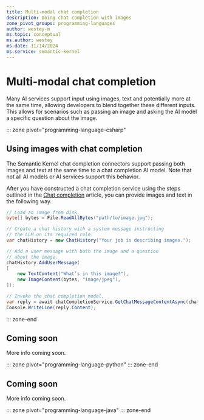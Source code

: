 ```yaml
---
title: Multi-modal chat completion
description: Doing chat completion with images
zone_pivot_groups: programming-languages
author: westey-m
ms.topic: conceptual
ms.author: westey
ms.date: 11/14/2024
ms.service: semantic-kernel
---
```


# Multi-modal chat completion

Many AI services support input using images, text and potentially more at the same time, allowing developers to blend together
these different inputs. This allows for scenarios such as passing an image and asking the AI model a specific question about
the image.

::: zone pivot="programming-language-csharp"

## Using images with chat completion

The Semantic Kernel chat completion connectors support passing both images and text at the same time to a chat completion AI model.
Note that not all AI models or AI services support this behavior.

After you have constructed a chat completion service using the steps outlined in the [Chat completion](./index.md) article,
you can provide images and text in the following way.

```csharp
// Load an image from disk.
byte[] bytes = File.ReadAllBytes("path/to/image.jpg");

// Create a chat history with a system message instructing
// the LLM on its required role.
var chatHistory = new ChatHistory("Your job is describing images.");

// Add a user message with both the image and a question
// about the image.
chatHistory.AddUserMessage(
[
    new TextContent("What’s in this image?"),
    new ImageContent(bytes, "image/jpeg"),
]);

// Invoke the chat completion model.
var reply = await chatCompletionService.GetChatMessageContentAsync(chatHistory);
Console.WriteLine(reply.Content);
```

::: zone-end

## Coming soon

More info coming soon.

::: zone pivot="programming-language-python"
::: zone-end

## Coming soon

More info coming soon.

::: zone pivot="programming-language-java"
::: zone-end
